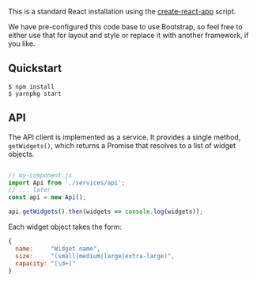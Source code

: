 This is a standard React installation using the [create-react-app](https://github.com/facebookincubator/create-react-app)
script.

We have pre-configured this code base to use Bootstrap, so feel free to either
use that for layout and style or replace it with another framework, if you like.

## Quickstart

```
$ npm install
$ yarnpkg start
```

## API

The API client is implemented as a service. It provides a single method,
`getWidgets()`, which returns a Promise that resolves to a list of widget objects.

```javascript

// my-component.js
import Api from './services/api';
// ... later
const api = new Api();

api.getWidgets().then(widgets => console.log(widgets));
```

Each widget object takes the form:
```javascript
{
  name:     "Widget name",
  size:     "(small|medium|large|extra-large)",
  capacity: "[\d+]"
}
```
